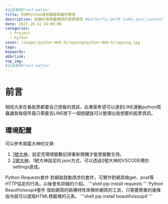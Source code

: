 ```yaml
---
#此區稱為front-matter
title: 利用Python達到網路爬蟲的應用
description: 紀錄利用爬蟲應用於股票資訊 #butterfly.yml中 index_post_content 調整, 文章封面會顯示此段文字
date: 2022-10-11 14:00:00
categories: 
  - Project
  - Python
cover: /image//python-Web-Scrapying/python-Web-Scrapying.jpg
tags:
keywords:
abbrlink:
top_img:
#此區稱為front-matter
---
```


# 前言
相信大家在看股票都要自己想看的資訊，此專案希望可以達到LINE連動python爬蟲讓我每個早晨只需要去LINE按下一個按鍵就可以整理出我想要的股票資訊。
## 環境配置
可以參考兩篇大神的文章: 
1. [1號大神](https://ithelp.ithome.com.tw/articles/10212365)，設定完環境變數記得重新開機才能使變數生效。
2. [2號大神](https://www.learncodewithmike.com/2019/11/python2-visual-studio-code-python.html)，1號大神設定的.json方式，可以透過2號大神的VSCODE裡的settings達成。

Python Requests套件
對網路發動請求的套件，可實作對網頁做get、post等HTTP協定的行為，以後會有詳細的介紹。
'''shell
pip install requests
'''
Python Beautifulsoup4套件
借助網頁的結構特性來解析網頁的工具，只需要簡單的幾條指令就可以提取HTML標籤裡的元素。
'''shell
pip install beautifulsoup4
'''
